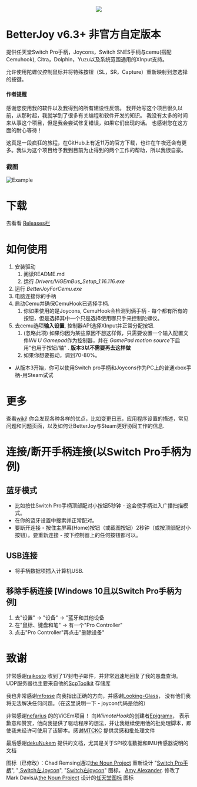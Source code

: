 <div align=center><img src="https://oscimg.oschina.net/oscnet/up-1xhr7zmon7atri87vn4j7fcouoltlpvh"/></div>

# BetterJoy v6.3+ 非官方自定版本

提供任天堂Switch Pro手柄，Joycons，Switch SNES手柄与cemu(搭配Cemuhook), Citra，Dolphin，Yuzu以及系统范围通用的XInput支持。

允许使用陀螺仪控制鼠标并将特殊按钮（SL，SR，Capture）重新映射到您选择的按键。

#### 作者提醒
感谢您使用我的软件以及我得到的所有建设性反馈。 我开始写这个项目很久以前，从那时起，我就学到了很多有关编程和软件开发的知识。 我没有太多的时间来从事这个项目，但是我会尝试修复错误，如果它们出现的话。 也感谢您在这方面的耐心等待！

这真是一段疯狂的旅程，在GitHub上有近11万的官方下载，也许在午夜还会有更多。我认为这个项目给予我到目前为止得到的两个工作的帮助，所以我很自豪。

### 截图
![Example](https://wx2.sinaimg.cn/mw690/006advZlly1gitisy9hzsj30ku0oj4c8.jpg)

# 下载
去看看 [Releases栏](https://github.com/xiyanxy/BetterJoy_CHS/releases/)

# 如何使用
1. 安装驱动
    1. 阅读README.md
    1. 运行 *Drivers/ViGEmBus_Setup_1.16.116.exe*
2. 运行 *BetterJoyForCemu.exe*
3. 电脑连接你的手柄
4. 启动Cemu并确保CemuHook已选择手柄.
    1. 你如果使用的是Joycons, CemuHook会检测到俩手柄 - 每个都有所有的按钮，但是选择其中一个只是选择使用哪只手来控制陀螺仪。
5. 去cemu选项**输入设置**, 控制器API选择XInput并正常分配按钮.
    1. (忽略此项) 如果你因为某些原因不想这样做，只需要设置一个输入配置文件*Wii U Gamepad*作为控制器，并在 *GamePad motion source*下启用"也用于按钮/轴" . **版本3以不需要再去这样做**
    2. 如果你想要振动，调到70-80%。

* 从版本3开始，你可以使用Switch pro手柄和Joycons作为PC上的普通xbox手柄-用Steam试试

# 更多
查看[wiki](https://github.com/xiyanxy/BetterJoy_CHS/wiki)! 你会发现各种各样的优点，比如变更日志，应用程序设置的描述，常见问题和问题页面，以及如何让BetterJoy与Steam更好协同工作的信息.

# 连接/断开手柄连接(以Switch Pro手柄为例)
## 蓝牙模式
 * 比如按住Switch Pro手柄顶部配对小按钮5秒钟 - 这会使手柄进入广播扫描模式。
 * 在你的蓝牙设置中搜索并正常配对。
 * 要断开连接 - 按住主屏幕(Home)按钮（或截图按钮）2秒钟（或按顶部配对小按钮）。要重新连接 - 按下控制器上的任何按钮都可以。

## USB连接
 * 将手柄数据项插入计算机USB.

## 移除手柄连接 \[Windows 10且以Switch Pro手柄为例]
1. 去"设置" -> "设备" -> "蓝牙和其他设备
2. 在"鼠标、键盘和笔" -> 有一个"Pro Controller"
3. 点击"Pro Controller"再点击"删除设备"

# 致谢
非常感谢[rajkosto](https://github.com/rajkosto/) 收到了17封电子邮件，并非常迅速地回复了我的愚蠢查询。UDP服务器也主要来自他的[ScpToolkit](https://github.com/rajkosto/ScpToolkit) 存储库

我也非常感谢[mfosse](https://github.com/mfosse/JoyCon-Driver) 向我指出正确的方向，并感谢[Looking-Glass](https://github.com/Looking-Glass/JoyconLib)， 没有他们我将无法解决任何问题。（在这里说明一下 - joycon代码是他的）

非常感谢[nefarius](https://github.com/ViGEm/ViGEmBus) 的的ViGEm项目！ 向*WiimoteHook*的创建者[Epigramx](https://github.com/epigramx)， 表示歉意和赞赏，他向我提供了驱动程序的想法，并让我继续使用他的批处理脚本，即使我未经许可使用了该脚本。感谢[MTCKC](https://github.com/MTCKC/ProconXInput) 提供灵感和批处理文件

最后感谢[dekuNukem](https://github.com/dekuNukem/Nintendo_Switch_Reverse_Engineering) 提供的文档，尤其是关于SPI校准数据和IMU传感器说明的文档

图标（已修改）：Chad Remsing通过[the Noun Project](http://thenounproject.com/) 重新设计 "[Switch Pro手柄](https://thenounproject.com/term/nintendo-switch/930119/)", "[
Switch左Joycon](https://thenounproject.com/remsing/uploads/?i=930115)", "[Switch右joycon](https://thenounproject.com/remsing/uploads/?i=930121)" 图标。 [Amy Alexander](https://www.linkedin.com/in/-amy-alexander/). 修改了Mark Davis从[the Noun Project](http://thenounproject.com/) 设计的[任天堂图标](https://thenounproject.com/themizarkshow/collection/vectogram/?i=193592)  图标